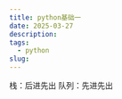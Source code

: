 ```yaml
---
title: python基础一
date: 2025-03-27
description: 
tags:
  - python
slug:
---
```


<!--more-->


栈：后进先出
队列：先进先出
